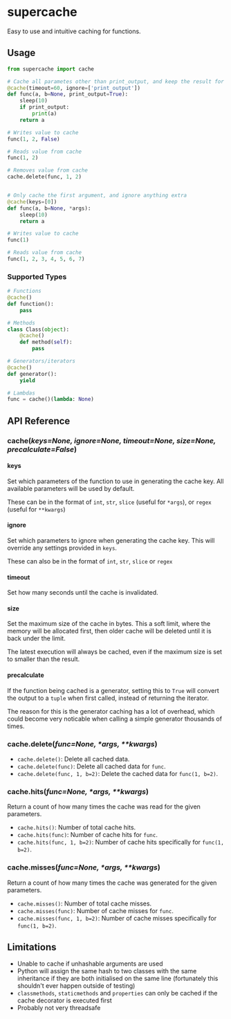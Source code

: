 # supercache
Easy to use and intuitive caching for functions.

## Usage
```python
from supercache import cache

# Cache all parametes other than print_output, and keep the result for 60 seconds
@cache(timeout=60, ignore=['print_output'])
def func(a, b=None, print_output=True):
    sleep(10)
    if print_output:
        print(a)
    return a

# Writes value to cache
func(1, 2, False)

# Reads value from cache
func(1, 2)

# Removes value from cache
cache.delete(func, 1, 2)


# Only cache the first argument, and ignore anything extra
@cache(keys=[0])
def func(a, b=None, *args):
    sleep(10)
    return a

# Writes value to cache
func(1)

# Reads value from cache
func(1, 2, 3, 4, 5, 6, 7)
```

### Supported Types
```python
# Functions
@cache()
def function():
    pass

# Methods
class Class(object):
    @cache()
    def method(self):
        pass

# Generators/iterators
@cache()
def generator():
    yield

# Lambdas
func = cache()(lambda: None)
```

## API Reference

### cache(_keys=None, ignore=None, timeout=None, size=None, precalculate=False_)

#### keys
Set which parameters of the function to use in generating the cache key. All available parameters will be used by default.

These can be in the format of `int`, `str`, `slice` (useful for `*args`), or `regex` (useful for `**kwargs`)

#### ignore
Set which parameters to ignore when generating the cache key. This will override any settings provided in `keys`.

These can also be in the format of `int`, `str`, `slice` or `regex`

#### timeout
Set how many seconds until the cache is invalidated.

#### size
Set the maximum size of the cache in bytes. This a soft limit, where the memory will be allocated first, then older cache will be deleted until it is back under the limit.

The latest execution will always be cached, even if the maximum size is set to smaller than the result.

#### precalculate
If the function being cached is a generator, setting this to `True` will convert the output to a `tuple` when first called, instead of returning the iterator.

The reason for this is the generator caching has a lot of overhead, which could become very noticable when calling a simple generator thousands of times.

### cache.delete(_func=None, *args, **kwargs_)
- `cache.delete()`: Delete all cached data.
- `cache.delete(func)`: Delete all cached data for `func`.
- `cache.delete(func, 1, b=2)`: Delete the cached data for `func(1, b=2)`.

### cache.hits(_func=None, *args, **kwargs_)
Return a count of how many times the cache was read for the given parameters.

- `cache.hits()`: Number of total cache hits.
- `cache.hits(func)`: Number of cache hits for `func`.
- `cache.hits(func, 1, b=2)`: Number of cache hits specifically for `func(1, b=2)`.

### cache.misses(_func=None, *args, **kwargs_)
Return a count of how many times the cache was generated for the given parameters.

- `cache.misses()`: Number of total cache misses.
- `cache.misses(func)`: Number of cache misses for `func`.
- `cache.misses(func, 1, b=2)`: Number of cache misses specifically for `func(1, b=2)`.

## Limitations
- Unable to cache if unhashable arguments are used
- Python will assign the same hash to two classes with the same inheritance if they are both initialised on the same line (fortunately this shouldn't ever happen outside of testing)
- `classmethods`, `staticmethods` and `properties` can only be cached if the cache decorator is executed first
- Probably not very threadsafe
